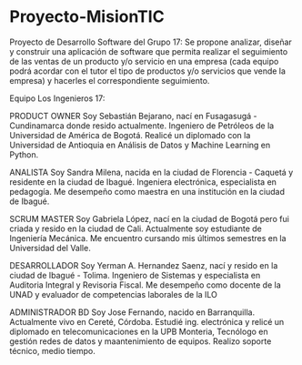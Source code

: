 ﻿# Proyecto-MisionTIC
Proyecto de Desarrollo  Software del Grupo 17: Se propone analizar, diseñar y construir una aplicación de software que permita realizar el seguimiento de las ventas de un producto y/o servicio en una empresa (cada equipo podrá acordar con el tutor el tipo de productos y/o servicios que vende la empresa) y hacerles el correspondiente seguimiento.

Equipo Los Ingenieros 17:

PRODUCT OWNER
Soy Sebastián Bejarano, nací en Fusagasugá - Cundinamarca donde resido actualmente.
Ingeniero de Petróleos de la Universidad de América de Bogotá.
Realicé un diplomado con la Universidad de Antioquia en Análisis de Datos y Machine Learning en Python.

ANALISTA
Soy Sandra Milena, nacida en la ciudad de Florencia - Caquetá y residente en la ciudad de Ibagué. 
Ingeniera electrónica, especialista en pedagogía. 
Me desempeño como maestra en una institución en la ciudad de Ibagué. 

SCRUM MASTER
Soy Gabriela López, nací en la ciudad de Bogotá pero fui criada y resido en la ciudad de Cali. Actualmente soy estudiante de Ingeniería Mecánica. Me encuentro cursando mis últimos semestres en la Universidad del Valle.

DESARROLLADOR
Soy Yerman A. Hernandez Saenz, nací y resido en la ciudad de Ibagué - Tolima.
Ingeniero de Sistemas y especialista en Auditoria Integral y Revisoria Fiscal.
Me desempeño como docente de la UNAD y evaluador de competencias laborales de la ILO

ADMINISTRADOR BD
Soy Jose Fernando, nacido en Barranquilla. Actualmente vivo en Cereté, Córdoba. Estudié ing. electrónica y relicé un diplomado en telecomunicaciones en la UPB Monteria, Tecnólogo en gestión redes de datos y maantenimiento de equipos. Realizo soporte técnico, medio tiempo.
